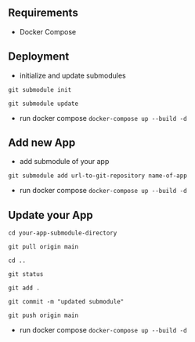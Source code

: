 ## Requirements
- Docker Compose

## Deployment
- initialize and update submodules

`git submodule init`

`git submodule update`

- run docker compose `docker-compose up --build -d`

## Add new App
- add submodule of your app

`git submodule add url-to-git-repository name-of-app`

- run docker compose `docker-compose up --build -d`

## Update your App

`cd your-app-submodule-directory`

`git pull origin main`

`cd ..`

`git status`

`git add .`

`git commit -m "updated submodule"`

`git push origin main`

- run docker compose `docker-compose up --build -d`
